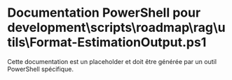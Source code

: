 # Documentation PowerShell pour development\scripts\roadmap\rag\utils\Format-EstimationOutput.ps1

Cette documentation est un placeholder et doit être générée par un outil PowerShell spécifique.
